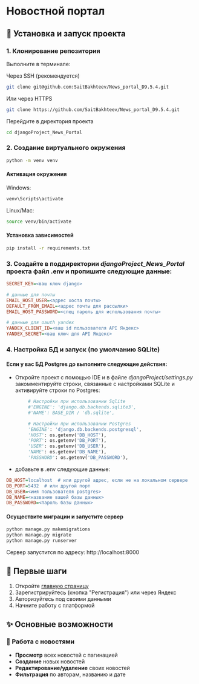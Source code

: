 # Новостной портал

## 🚀 Установка и запуск проекта

### 1. Клонирование репозитория
Выполните в терминале:

Через SSH (рекомендуется)
```bash
git clone git@github.com:SaitBakhteev/News_portal_D9.5.4.git
```
Или через HTTPS
```bash
git clone https://github.com/SaitBakhteev/News_portal_D9.5.4.git
```
Перейдите в директория проекта
```bash
cd djangoProject_News_Portal
```

### 2. Создание виртуального окружения

```bash
python -m venv venv
```

#### Активация окружения
Windows:
```bash
venv\Scripts\activate
```
Linux/Mac:
```bash
source venv/bin/activate
```
#### Установка зависимостей
```bash
pip install -r requirements.txt
```

### 3. Создайте в поддиректории <i>djangoProject_News_Portal</i> проекта файл .env и пропишите следующие данные:
```ini
SECRET_KEY=<ваш ключ django>

# данные для почты
EMAIL_HOST_USER=<адрес хоста почты>
DEFAULT_FROM_EMAIL=<адрес почты для рассылки>
EMAIL_HOST_PASSWORD=<спец пароль для использования почты>

# данные для oauth yandex
YANDEX_CLIENT_ID=<ваш id пользователя API Яндекс>
YANDEX_SECRET=<ваш ключ для API Яндекс>

```


### 4. Настройка БД и запуск (по умолчанию SQLite)

#### Если у вас БД Postgres до выполните следующие действия:
- Откройте проект с помощью IDE и в файле <i>djangoProject/settings.py</i> закомментируйте строки, связанные с настройками SQLite и активируйте строки по Postgres:
 
```python
        # Настройки при использовании Sqlite
        #'ENGINE': 'django.db.backends.sqlite3',
        #'NAME': BASE_DIR / 'db.sqlite',

        # Настройки при использовании Postgres
        'ENGINE': 'django.db.backends.postgresql',
        'HOST': os.getenv('DB_HOST'),
        'PORT': os.getenv('DB_PORT'),
        'USER': os.getenv('DB_USER'),
        'NAME': os.getenv('DB_NAME'),
        'PASSWORD': os.getenv('DB_PASSWORD'),
```
- добавьте в .env следующие данные:

```ini
DB_HOST=localhost  # или другой адрес, если не на локальном сервере
DB_PORT=5432  # или другой порт
DB_USER=<имя пользователя postgres>
DB_NAME=<название вашей базы данных>
DB_PASSWORD=<пароль базы данных>
```

#### Осуществите миграции и запустите сервер
```bash
python manage.py makemigrations
python manage.py migrate
python manage.py runserver
```
Сервер запустится по адресу: http://localhost:8000<br>

## 🔐 Первые шаги
1. Откройте <a href="http://localhost:8000">главную страницу</a>
2. Зарегистрируйтесь (кнопка "Регистрация") или через Яндекс
3. Авторизуйтесь под своими данными
4. Начните работу с платформой

## ✨ Основные возможности
### 📰 Работа с новостями
- <b>Просмотр</b> всех новостей с пагинацией
- <b>Создание</b> новых новостей
- <b>Редактирование/удаление</b> своих новостей
- <b>Фильтрация</b> по авторам, названию и дате
